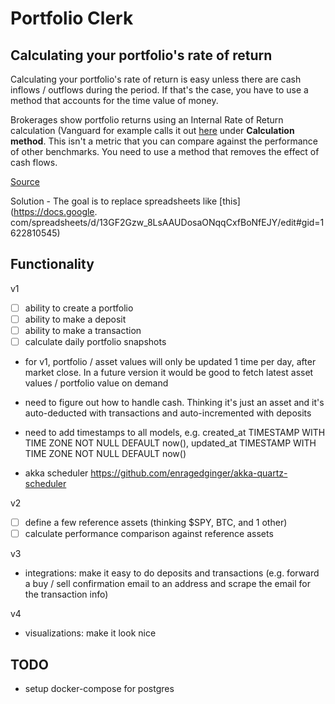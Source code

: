 # Portfolio Clerk

## Calculating your portfolio's rate of return 

Calculating your portfolio's rate of return is easy unless there are cash inflows / outflows during the period. If 
that's the case, you have to use a method that accounts for the time value of money.

Brokerages show portfolio returns using an Internal Rate of Return calculation (Vanguard for example calls it out
[here](https://personal.vanguard.com/us/content/MyPortfolio/performance/LMperfSummaryInfoContent.jsp) under __Calculation method__. This isn't a metric 
that you can compare against the performance of other benchmarks. You need to use a method that removes the effect 
of cash flows. 

[Source](https://www.retailinvestor.org/PortfolioReturnCalc.pdf)

Solution - The goal is to replace spreadsheets like [this](https://docs.google.
com/spreadsheets/d/13GF2Gzw_8LsAAUDosaONqqCxfBoNfEJY/edit#gid=1622810545)

## Functionality
v1
- [ ] ability to create a portfolio
- [ ] ability to make a deposit
- [ ] ability to make a transaction
- [ ] calculate daily portfolio snapshots

- for v1, portfolio / asset values will only be updated 1 time per day, after market close. In a future version it 
  would be good to fetch latest asset values / portfolio value on demand
- need to figure out how to handle cash. Thinking it's just an asset and it's auto-deducted with transactions and 
  auto-incremented with deposits
- need to add timestamps to all models, e.g.
  created_at TIMESTAMP WITH TIME ZONE NOT NULL DEFAULT now(),
  updated_at TIMESTAMP WITH TIME ZONE NOT NULL DEFAULT now()
  
- akka scheduler https://github.com/enragedginger/akka-quartz-scheduler
 
v2
- [ ] define a few reference assets (thinking $SPY, BTC, and 1 other)
- [ ] calculate performance comparison against reference assets

v3
- integrations: make it easy to do deposits and transactions (e.g. forward a buy / sell confirmation email to an 
  address and scrape the email for the transaction info)
  
v4 
- visualizations: make it look nice

## TODO

- setup docker-compose for postgres 

